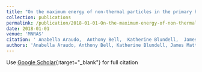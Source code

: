 ```yaml
---
title: "On the maximum energy of non-thermal particles in the primary hotspot of Cygnus A"
collection: publications
permalink: /publication/2018-01-01-On-the-maximum-energy-of-non-thermal-particles-in-the-primary-hotspot-of-Cygnus-A
date: 2018-01-01
venue: 'MNRAS'
citation: ' Anabella Araudo,  Anthony Bell,  Katherine Blundell,  James Matthews, &quot;On the maximum energy of non-thermal particles in the primary hotspot of Cygnus A.&quot; MNRAS, 2018.'
authors: 'Anabella Araudo, Anthony Bell, Katherine Blundell, James Matthews, '
---
```

Use [Google Scholar](https://scholar.google.com/scholar?q=On+the+maximum+energy+of+non+thermal+particles+in+the+primary+hotspot+of+Cygnus+A){:target="_blank"} for full citation